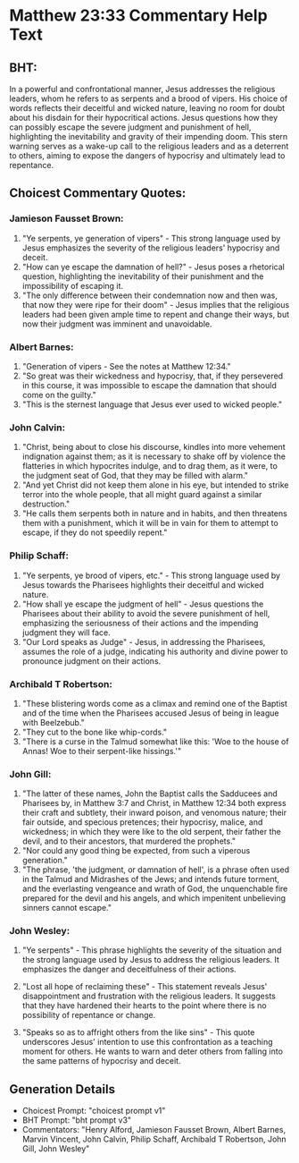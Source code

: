 # Matthew 23:33 Commentary Help Text

## BHT:
In a powerful and confrontational manner, Jesus addresses the religious leaders, whom he refers to as serpents and a brood of vipers. His choice of words reflects their deceitful and wicked nature, leaving no room for doubt about his disdain for their hypocritical actions. Jesus questions how they can possibly escape the severe judgment and punishment of hell, highlighting the inevitability and gravity of their impending doom. This stern warning serves as a wake-up call to the religious leaders and as a deterrent to others, aiming to expose the dangers of hypocrisy and ultimately lead to repentance.

## Choicest Commentary Quotes:
### Jamieson Fausset Brown:
1. "Ye serpents, ye generation of vipers" - This strong language used by Jesus emphasizes the severity of the religious leaders' hypocrisy and deceit.
2. "How can ye escape the damnation of hell?" - Jesus poses a rhetorical question, highlighting the inevitability of their punishment and the impossibility of escaping it.
3. "The only difference between their condemnation now and then was, that now they were ripe for their doom" - Jesus implies that the religious leaders had been given ample time to repent and change their ways, but now their judgment was imminent and unavoidable.

### Albert Barnes:
1. "Generation of vipers - See the notes at Matthew 12:34." 
2. "So great was their wickedness and hypocrisy, that, if they persevered in this course, it was impossible to escape the damnation that should come on the guilty." 
3. "This is the sternest language that Jesus ever used to wicked people."

### John Calvin:
1. "Christ, being about to close his discourse, kindles into more vehement indignation against them; as it is necessary to shake off by violence the flatteries in which hypocrites indulge, and to drag them, as it were, to the judgment seat of God, that they may be filled with alarm."
2. "And yet Christ did not keep them alone in his eye, but intended to strike terror into the whole people, that all might guard against a similar destruction."
3. "He calls them serpents both in nature and in habits, and then threatens them with a punishment, which it will be in vain for them to attempt to escape, if they do not speedily repent."

### Philip Schaff:
1. "Ye serpents, ye brood of vipers, etc." - This strong language used by Jesus towards the Pharisees highlights their deceitful and wicked nature.
2. "How shall ye escape the judgment of hell" - Jesus questions the Pharisees about their ability to avoid the severe punishment of hell, emphasizing the seriousness of their actions and the impending judgment they will face.
3. "Our Lord speaks as Judge" - Jesus, in addressing the Pharisees, assumes the role of a judge, indicating his authority and divine power to pronounce judgment on their actions.

### Archibald T Robertson:
1. "These blistering words come as a climax and remind one of the Baptist and of the time when the Pharisees accused Jesus of being in league with Beelzebub." 
2. "They cut to the bone like whip-cords."
3. "There is a curse in the Talmud somewhat like this: 'Woe to the house of Annas! Woe to their serpent-like hissings.'"

### John Gill:
1. "The latter of these names, John the Baptist calls the Sadducees and Pharisees by, in Matthew 3:7 and Christ, in Matthew 12:34 both express their craft and subtlety, their inward poison, and venomous nature; their fair outside, and specious pretences; their hypocrisy, malice, and wickedness; in which they were like to the old serpent, their father the devil, and to their ancestors, that murdered the prophets."
2. "Nor could any good thing be expected, from such a viperous generation."
3. "The phrase, 'the judgment, or damnation of hell', is a phrase often used in the Talmud and Midrashes of the Jews; and intends future torment, and the everlasting vengeance and wrath of God, the unquenchable fire prepared for the devil and his angels, and which impenitent unbelieving sinners cannot escape."

### John Wesley:
1. "Ye serpents" - This phrase highlights the severity of the situation and the strong language used by Jesus to address the religious leaders. It emphasizes the danger and deceitfulness of their actions.

2. "Lost all hope of reclaiming these" - This statement reveals Jesus' disappointment and frustration with the religious leaders. It suggests that they have hardened their hearts to the point where there is no possibility of repentance or change.

3. "Speaks so as to affright others from the like sins" - This quote underscores Jesus' intention to use this confrontation as a teaching moment for others. He wants to warn and deter others from falling into the same patterns of hypocrisy and deceit.


## Generation Details
- Choicest Prompt: "choicest prompt v1"
- BHT Prompt: "bht prompt v3"
- Commentators: "Henry Alford, Jamieson Fausset Brown, Albert Barnes, Marvin Vincent, John Calvin, Philip Schaff, Archibald T Robertson, John Gill, John Wesley"

